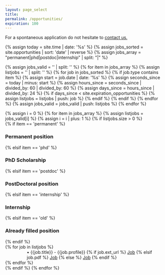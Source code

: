```yaml
---
layout: page_select
title:
permalink: /opportunities/
expiration: 100
---
```


<!-- Section -->
For a spontaneous application do not hesitate to <a href="mailto:{{site.email}}">contact us.</a>

{% assign today = site.time | date: '%s' %}
{% assign jobs_sorted = site.opportunities | sort: 'date' | reverse %}
{% assign jobs_array = "permanent|phd|postdoc|internship" | split: "|" %}


{% assign jobs_valid = '' | split: '' %}
{% for item in jobs_array %}
    {% assign listjobs = '' | split: '' %}
    {% for job in jobs_sorted %}
        {% if job.type contains item %}
            {% assign start = job.date | date: '%s' %}
            {% assign seconds_since = today | minus: start %}
            {% assign hours_since = seconds_since | divided_by: 60 | divided_by: 60 %}
            {% assign days_since = hours_since | divided_by: 24 %}
            {% if days_since < site.expiration_opportunities %}
                {% assign listjobs = listjobs | push: job %}
            {% endif %}
        {% endif %}
    {% endfor %}
    {% assign jobs_valid = jobs_valid | push: listjobs %}
{% endfor %}

<div>
{% assign i = 0 %}
{% for item in jobs_array %}
    {% assign listjobs = jobs_valid[i] %}
    {% assign i = i | plus: 1 %}
    {% if listjobs.size > 0 %}
        <div class="major">
        {% if item == 'permanent' %}
            <h3>Permanent position</h3>
        {% elsif item == 'phd' %}
            <h3>PhD Scholarship</h3>
        {% elsif item == 'postdoc' %}
            <h3>PostDoctoral position</h3>
        {% elsif item == 'internship' %}
            <h3>Internship</h3>
        {% elsif item == 'old' %}
            <h3>Already filled position</h3>
        {% endif %}
        </div>
        <div class="content list">
        {% for job in listjobs %}
            <div class="{{job.cat|replace: ' ', '-'}} {{job.subcat|replace: ' ', '-'}}">
              <p style="text-align: left; padding-left: 5em; margin: 0;">
                &#x2022; {{job.title}} - {{job.profile}}
                {% if job.ext_url %}
                  <a href="{{job.ext_url}}" class="icon fa-cloud-download" target="_blank"><span class="label">Job</span></a>
                {% elsif job.pdf %}
                  <a href="{{site.url}}{{site.baseurl}}/images/opportunities/{{job.pdf}}" class="icon fa-cloud-download" target="_blank"><span class="label">Job</span></a>
                {% else %}
                  <a href="mailto:{{site.email}}" class="icon fa-envelope-square" target="_blank"><span class="label">Job</span></a>
                {% endif %}
             </p>
          </div>
        {% endfor %}
        <br />
    {% endif %}
{% endfor %}
</div>
